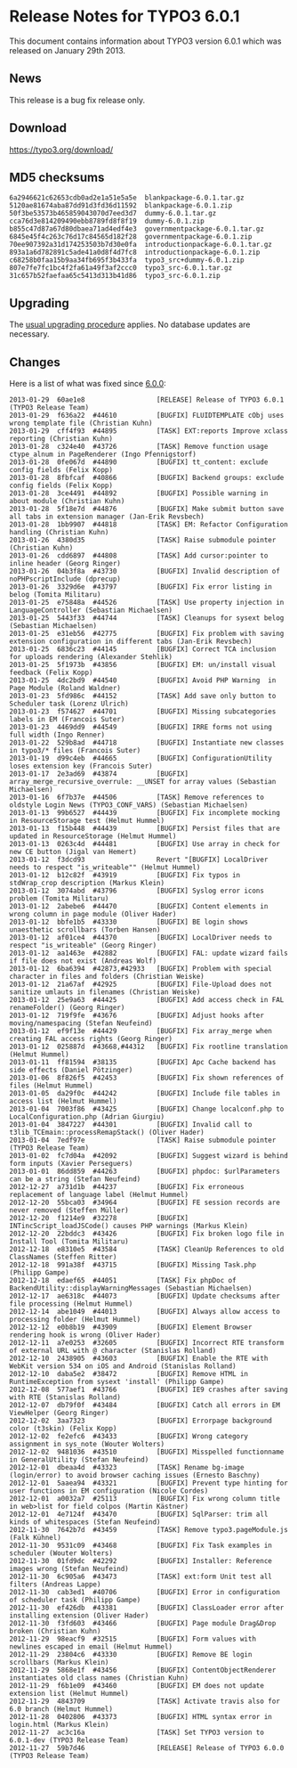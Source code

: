 Release Notes for TYPO3 6.0.1
=============================

This document contains information about TYPO3 version 6.0.1 which was
released on January 29th 2013.

News
----

This release is a bug fix release only.

Download
--------

<https://typo3.org/download/>

MD5 checksums
-------------

    6a2946621c62653cdb0ad2e1a51e5a5e  blankpackage-6.0.1.tar.gz
    5120ae81674aba87dd91d3fd36d11592  blankpackage-6.0.1.zip
    50f3be53573b465859043070d7eed3d7  dummy-6.0.1.tar.gz
    cca76d3e814209490ebb8789fd8f8f19  dummy-6.0.1.zip
    b855c47d87a67d80dbaea71ad4edf4e3  governmentpackage-6.0.1.tar.gz
    6845e45f4c263c76d17c84565d182f28  governmentpackage-6.0.1.zip
    70ee907392a31d174253503b7d30e0fa  introductionpackage-6.0.1.tar.gz
    893a1a6d782891c5ade41a0d8f4d7fc8  introductionpackage-6.0.1.zip
    c68258b0faa15b9aa34fb695f3b433fa  typo3_src+dummy-6.0.1.zip
    807e7fe7fc1bc4f2fa61a49f3af2ccc0  typo3_src-6.0.1.tar.gz
    31c657b52faefaa65c5413d313b41d86  typo3_src-6.0.1.zip

Upgrading
---------

The [usual upgrading
procedure](https://docs.typo3.org/typo3cms/InstallationGuide/) applies.
No database updates are necessary.

Changes
-------

Here is a list of what was fixed since [6.0.0](TYPO3_6.0 "wikilink"):

    2013-01-29  60ae1e8                  [RELEASE] Release of TYPO3 6.0.1 (TYPO3 Release Team)
    2013-01-29  f636a22  #44610          [BUGFIX] FLUIDTEMPLATE cObj uses wrong template file (Christian Kuhn)
    2013-01-29  cff4f93  #44895          [TASK] EXT:reports Improve xclass reporting (Christian Kuhn)
    2013-01-28  c324e40  #43726          [TASK] Remove function usage ctype_alnum in PageRenderer (Ingo Pfennigstorf)
    2013-01-28  0fe067d  #44890          [BUGFIX] tt_content: exclude config fields (Felix Kopp)
    2013-01-28  8fbfcaf  #40866          [BUGFIX] Backend groups: exclude config fields (Felix Kopp)
    2013-01-28  3ce4491  #44892          [BUGFIX] Possible warning in about module (Christian Kuhn)
    2013-01-28  5f18e7d  #44876          [BUGFIX] Make submit button save all tabs in extension manager (Jan-Erik Revsbech)
    2013-01-28  1bb9907  #44818          [TASK] EM: Refactor Configuration handling (Christian Kuhn)
    2013-01-26  4380d35                  [TASK] Raise submodule pointer (Christian Kuhn)
    2013-01-26  cdd6897  #44808          [TASK] Add cursor:pointer to inline header (Georg Ringer)
    2013-01-26  04b3f8a  #43730          [BUGFIX] Invalid description of noPHPscriptInclude (dprecup)
    2013-01-26  3329d6e  #43797          [BUGFIX] Fix error listing in belog (Tomita Militaru)
    2013-01-25  e75848a  #44526          [TASK] Use property injection in LanguageController (Sebastian Michaelsen)
    2013-01-25  5443f33  #44744          [TASK] Cleanups for sysext belog (Sebastian Michaelsen)
    2013-01-25  e31eb56  #42775          [BUGFIX] Fix problem with saving extension configuration in different tabs (Jan-Erik Revsbech)
    2013-01-25  6836c23  #44145          [BUGFIX] Correct TCA inclusion for uploads rendering (Alexander Stehlik)
    2013-01-25  5f1973b  #43856          [BUGFIX] EM: un/install visual feedback (Felix Kopp)
    2013-01-25  4dc2bd9  #44540          [BUGFIX] Avoid PHP Warning  in Page Module (Roland Waldner)
    2013-01-23  5fd986c  #44152          [TASK] Add save only button to Scheduler task (Lorenz Ulrich)
    2013-01-23  f574627  #44701          [BUGFIX] Missing subcategories labels in EM (Francois Suter)
    2013-01-23  4469dd9  #44549          [BUGFIX] IRRE forms not using full width (Ingo Renner)
    2013-01-22  529b8ad  #44718          [BUGFIX] Instantiate new classes in typo3/* files (Francois Suter)
    2013-01-19  d99c4eb  #44665          [BUGFIX] ConfigurationUtility loses extension key (Francois Suter)
    2013-01-17  2e3ad69  #43874          [BUGFIX] array_merge_recursive_overrule: __UNSET for array values (Sebastian Michaelsen)
    2013-01-16  6f7b37e  #44506          [TASK] Remove references to oldstyle Login News (TYPO3_CONF_VARS) (Sebastian Michaelsen)
    2013-01-13  99b6527  #44439          [BUGFIX] Fix incomplete mocking in ResourceStorage test (Helmut Hummel)
    2013-01-13  f15b448  #44439          [BUGFIX] Persist files that are updated in ResourceStorage (Helmut Hummel)
    2013-01-13  0263c4d  #44481          [BUGFIX] Use array in check for new CE button (Jigal van Hemert)
    2013-01-12  f3dcd93                  Revert "[BUGFIX] LocalDriver needs to respect "is_writeable"" (Helmut Hummel)
    2013-01-12  b12c82f  #43919          [BUGFIX] Fix typos in stdWrap_crop description (Markus Klein)
    2013-01-12  3074abd  #43796          [BUGFIX] Syslog error icons problem (Tomita Militaru)
    2013-01-12  2abebe6  #44470          [BUGFIX] Content elements in wrong column in page module (Oliver Hader)
    2013-01-12  bbfe1b5  #43330          [BUGFIX] BE login shows unaesthetic scrollbars (Torben Hansen)
    2013-01-12  af01ce4  #44370          [BUGFIX] LocalDriver needs to respect "is_writeable" (Georg Ringer)
    2013-01-12  aa1463e  #42882          [BUGFIX] FAL: update wizard fails if file does not exist (Andreas Wolf)
    2013-01-12  6ba6394  #42873,#42933   [BUGFIX] Problem with special character in files and folders (Christian Weiske)
    2013-01-12  21a67af  #42925          [BUGFIX] File-Upload does not sanitize umlauts in filenames (Christian Weiske)
    2013-01-12  25e9a63  #44425          [BUGFIX] Add access check in FAL renameFolder() (Georg Ringer)
    2013-01-12  719f9fe  #43676          [BUGFIX] Adjust hooks after moving/namespacing (Stefan Neufeind)
    2013-01-12  ef9f13e  #44429          [BUGFIX] Fix array_merge when creating FAL access rights (Georg Ringer)
    2013-01-12  025887d  #43668,#44312   [BUGFIX] Fix rootline translation (Helmut Hummel)
    2013-01-11  ff81594  #38135          [BUGFIX] Apc Cache backend has side effects (Daniel Pötzinger)
    2013-01-06  8f826f5  #42453          [BUGFIX] Fix shown references of files (Helmut Hummel)
    2013-01-05  da29f0c  #44242          [BUGFIX] Include file tables in access list (Helmut Hummel)
    2013-01-04  7003f86  #43425          [BUGFIX] Change localconf.php to LocalConfiguration.php (Adrian Giurgiu)
    2013-01-04  3847227  #44301          [BUGFIX] Invalid call to t3lib_TCEmain::processRemapStack() (Oliver Hader)
    2013-01-04  7edf97e                  [TASK] Raise submodule pointer (TYPO3 Release Team)
    2013-01-02  fc7d04a  #42092          [BUGFIX] Suggest wizard is behind form inputs (Xavier Perseguers)
    2013-01-01  86dd859  #44263          [BUGFIX] phpdoc: $urlParameters can be a string (Stefan Neufeind)
    2012-12-27  a731d1b  #44237          [BUGFIX] Fix erroneous replacement of language label (Helmut Hummel)
    2012-12-20  55bca03  #34964          [BUGFIX] FE session records are never removed (Steffen Müller)
    2012-12-20  f1214e9  #32278          [BUGFIX] INTincScript_loadJSCode() causes PHP warnings (Markus Klein)
    2012-12-20  22bddc3  #43426          [BUGFIX] Fix broken logo file in Install Tool (Tomita Militaru)
    2012-12-18  e8310e5  #43584          [TASK] CleanUp References to old ClassNames (Steffen Ritter)
    2012-12-18  991a38f  #43715          [BUGFIX] Missing Task.php (Philipp Gampe)
    2012-12-18  edaef65  #44051          [TASK] Fix phpDoc of BackendUtility::displayWarningMessages (Sebastian Michaelsen)
    2012-12-17  ae6318c  #44073          [BUGFIX] Update checksums after file processing (Helmut Hummel)
    2012-12-14  abe1049  #44013          [BUGFIX] Always allow access to processing folder (Helmut Hummel)
    2012-12-12  e0b8b19  #43909          [BUGFIX] Element Browser rendering hook is wrong (Oliver Hader)
    2012-12-11  a7e0253  #32605          [BUGFIX] Incorrect RTE transform of external URL with @ character (Stanislas Rolland)
    2012-12-10  2438905  #43603          [BUGFIX] Enable the RTE with WebKit version 534 on iOS and Android (Stanislas Rolland)
    2012-12-10  daba5e2  #38472          [BUGFIX] Remove HTML in RuntimeException from sysext 'install' (Philipp Gampe)
    2012-12-08  577aef1  #43766          [BUGFIX] IE9 crashes after saving with RTE (Stanislas Rolland)
    2012-12-07  db79f0f  #43484          [BUGFIX] Catch all errors in EM ViewHelper (Georg Ringer)
    2012-12-02  3aa7323                  [BUGFIX] Errorpage background color (t3skin) (Felix Kopp)
    2012-12-02  fe2efc6  #43433          [BUGFIX] Wrong category assignment in sys_note (Wouter Wolters)
    2012-12-02  9481036  #43510          [BUGFIX] Misspelled functionname in GeneralUtility (Stefan Neufeind)
    2012-12-01  dbeaa4d  #43323          [TASK] Rename bg-image (login/error) to avoid browser caching issues (Ernesto Baschny)
    2012-12-01  5aaea94  #43321          [BUGFIX] Prevent type hinting for user functions in EM configuration (Nicole Cordes)
    2012-12-01  a0032a7  #25113          [BUGFIX] Fix wrong column title in web>list for field colpos (Martin Kästner)
    2012-12-01  4e7124f  #43470          [BUGFIX] SqlParser: trim all kinds of whitespaces (Stefan Neufeind)
    2012-11-30  7642b7d  #43459          [TASK] Remove typo3.pageModule.js (Falk Kühnel)
    2012-11-30  9531c09  #43468          [BUGFIX] Fix Task examples in scheduler (Wouter Wolters)
    2012-11-30  01fd9dc  #42292          [BUGFIX] Installer: Reference images wrong (Stefan Neufeind)
    2012-11-30  6c905a6  #43473          [TASK] ext:form Unit test all filters (Andreas Lappe)
    2012-11-30  cab3ed1  #40706          [BUGFIX] Error in configuration of scheduler task (Philipp Gampe)
    2012-11-30  ef426db  #43381          [BUGFIX] ClassLoader error after installing extension (Oliver Hader)
    2012-11-30  f3fd603  #43466          [BUGFIX] Page module Drag&Drop broken (Christian Kuhn)
    2012-11-29  98eacf9  #32515          [BUGFIX] Form values with newlines escaped in email (Helmut Hummel)
    2012-11-29  23804c6  #43330          [BUGFIX] Remove BE login scrollbars (Markus Klein)
    2012-11-29  5868e1f  #43456          [BUGFIX] ContentObjectRenderer instantiates old class names (Christian Kuhn)
    2012-11-29  f6b1e09  #43460          [BUGFIX] EM does not update extension list (Helmut Hummel)
    2012-11-29  4843709                  [TASK] Activate travis also for 6.0 branch (Helmut Hummel)
    2012-11-28  0402806  #43373          [BUGFIX] HTML syntax error in login.html (Markus Klein)
    2012-11-27  ac3c16a                  [TASK] Set TYPO3 version to 6.0.1-dev (TYPO3 Release Team)
    2012-11-27  59b7d46                  [RELEASE] Release of TYPO3 6.0.0 (TYPO3 Release Team)


